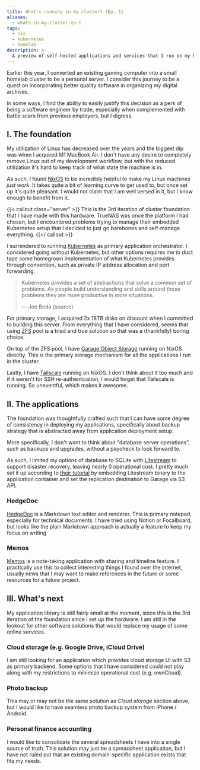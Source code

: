 ```yaml
---
title: What's running in my cluster? (Ep. 1)
aliases:
  - whats-in-my-cluster-ep-1
tags:
  - nix
  - kubernetes
  - homelab
description: >-
  A preview of self-hosted applications and services that I run on my home server.
---
```


Earlier this year, I converted an existing gaming computer into a small homelab cluster to be a personal server. I consider this journey to be a quest on incorporating better quality software in organizing my digital archives.

In some ways, I find the ability to easily justify this decision as a perk of being a software engineer by trade, especially when complemented with battle scars from previous employers, but I digress.

## I. The foundation

My utilization of Linux has decreased over the years and the biggest dip was when I acquired M1 MacBook Air. I don't have any desire to completely remove Linux out of my development workflow, but with the reduced utilization it's hard to keep track of what state the machine is in.

As such, I found [NixOS](https://nixos.org) to be incredibly helpful to make my Linux machines _just work_. It takes quite a bit of learning curve to get used to, but once set up it's quite pleasant. I would not claim that I am well versed in it, but I know enough to benefit from it.

{{< callout class="server" >}}
This is the 3rd iteration of cluster foundation that I have made with this hardware. TrueNAS was once the platform I had chosen, but I encountered problems trying to manage their embedded Kubernetes setup that I decided to just go barebones and self-manage everything.
{{</ callout >}}

I surrendered to running [Kubernetes](https://kubernetes.io) as primary application orchestrator. I considered going without Kubernetes, but other options requires me to duct tape some homegrown implementation of what Kubernetes provides through convention, such as private IP address allocation and port forwarding.

> Kubernetes provides a set of abstractions that solve a common set of problems. As people build understanding and skills around those problems they are more productive in more situations.
>
> — Joe Beda (source)

For primary storage, I acquired 2x 18TB disks on discount when I committed to building this server. From everything that I have considered, seems that using [ZFS](https://openzfs.github.io/openzfs-docs/) pool is a tried and true solution so that was a (thankfully) boring choice.

On top of the ZFS pool, I have [Garage Object Storage](https://garagehq.deuxfleurs.fr) running on NixOS directly. This is the primary storage mechanism for all the applications I run in the cluster.

Lastly, I have [Tailscale](https://tailscale.com) running on NixOS. I don't think about it too much and if it weren't for SSH re-authentication, I would forget that Tailscale is running. So uneventful, which makes it awesome.

## II. The applications

The foundation was thoughtfully crafted such that I can have some degree of consistency in deploying my applications, specifically about backup strategy that is abstracted away from application deployment setup.

More specifically, I don't want to think about "database server operations", such as backups and upgrades, without a paycheck to look forward to.

As such, I limited my options of database to SQLite with [Litestream](https://litestream.io) to support disaster recovery, leaving nearly 0 operational cost. I pretty much set it up according to [their tutorial](https://litestream.io/guides/docker/) by embedding Litestream binary to the application container and set the replication destination to Garage via S3 API.

### HedgeDoc

[HedgeDoc](https://hedgedoc.org) is a Markdown text editor and renderer. This is primary notepad, especially for technical documents. I have tried using Notion or Focalboard, but looks like the plain Markdown approach is actually a feature to keep my focus on writing

### Memos

[Memos](https://usememos.com) is a note-taking application with sharing and timeline feature. I practically use this to collect interesting things I found over the internet, usually news that I may want to make references in the future or some resources for a future project.

## III. What's next

My application library is still fairly small at the moment, since this is the 3rd iteration of the foundation since I set up the hardware. I am still in the lookout for other software solutions that would replace my usage of some online services.

### Cloud storage (e.g. Google Drive, iCloud Drive)

I am still looking for an application which provides cloud storage UI with S3 as primary backend. Some options that I have considered could not play along with my restrictions to minimize operational cost (e.g. ownCloud).

### Photo backup

This may or may not be the same solution as _Cloud storage_ section above, but I would like to have seamless photo backup system from iPhone / Android.

### Personal finance accounting

I would like to consolidate the several spreadsheets I have into a single source of truth. This solution may just be a spreadsheet application, but I have not ruled out that an existing domain-specific application exists that fits my needs.
